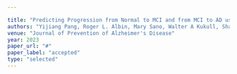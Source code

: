 ```yaml
---

title: "Predicting Progression from Normal to MCI and from MCI to AD using Clinical Variables in the National Alzheimer’s Coordinating Center Uniform Data Set Version 3: Application of Machine Learning Models and a Probability Calculator."
authors: "Yijiang Pang, Roger L. Albin, Mary Sano, Walter A Kukull, Shangyu Shen, Jiayu Zhou, and Hiroko H Dodge"
venue: "Journal of Prevention of Alzheimer's Disease"
year: 2023
paper_url: "#"
paper_label: "accepted"
type: "selected"
---
```

